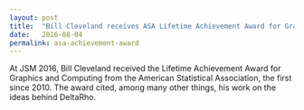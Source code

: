```yaml
---
layout: post
title:  "Bill Cleveland receives ASA Lifetime Achievement Award for Graphics and Computing"
date:   2016-08-04
permalink: asa-achievement-award
---
```


At JSM 2016, Bill Cleveland received the Lifetime Achievement Award for Graphics and Computing from the American Statistical Association, the first since 2010.  The award cited, among many other things, his work on the ideas behind DeltaRho.

